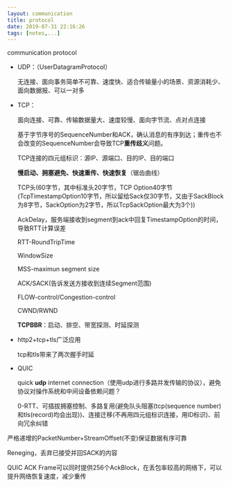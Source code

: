 ```yaml
---
layout: communication
title: protocol
date: 2019-07-31 22:16:26
tags: [notes,...]
---
```


communication protocol

<!--more-->

- UDP：（UserDatagramProtocol）

  无连接、面向事务简单不可靠、速度快、适合传输量小的场景、资源消耗少、面向数据报、可以一对多

- TCP：

  面向连接、可靠、传输数据量大、速度较慢、面向字节流、点对点连接

  基于字节序号的SequenceNumber和ACK，确认消息的有序到达；重传也不会改变的SequenceNumber会导致TCP**重传歧义**问题。

  TCP连接的四元组标识：源IP、源端口、目的IP、目的端口

  **慢启动、拥塞避免、快速重传、快速恢复**（锯齿曲线）

  TCP头(60字节，其中标准头20字节，TCP Option40字节(TcpTimestampOption10字节，所以留给Sack仅30字节，又由于SackBlock为8字节，SackOption为2字节，所以TcpSackOption最大为3个))

  AckDelay，服务端接收到segment到ack中回复TimestampOption的时间，导致RTT计算误差

  RTT-RoundTripTime

  WindowSize

  MSS-maximun segment size

  ACK/SACK(告诉发送方接收到连续Segment范围)

  FLOW-control/Congestion-control

  CWND/RWND

  **TCPBBR**：启动、排空、带宽探测、时延探测

- http2+tcp+tls广泛应用

  tcp和tls带来了两次握手时延

- QUIC

  quick **udp** internet connection（使用udp进行多路并发传输的协议），避免协议对操作系统和中间设备依赖问题？

  0-RTT、可插拔拥塞控制、多路复用(避免队头阻塞(tcp(sequence number)和tls(record)均会出现))、连接迁移(不再用四元组标识连接，用ID标识)、前向冗余纠错

严格递增的PacketNumber+StreamOffset(不变)保证数据有序可靠

Reneging，丢弃已接受并回SACK的内容

QUIC ACK Frame可以同时提供256个AckBlock，在丢包率较高的网络下，可以提升网络恢复速度，减少重传





